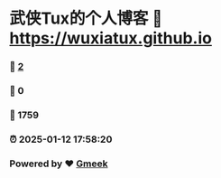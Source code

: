 # 武侠Tux的个人博客 :link: https://wuxiatux.github.io 
### :page_facing_up: [2](https://wuxiatux.github.io/tag.html) 
### :speech_balloon: 0 
### :hibiscus: 1759 
### :alarm_clock: 2025-01-12 17:58:20 
### Powered by :heart: [Gmeek](https://github.com/Meekdai/Gmeek)
